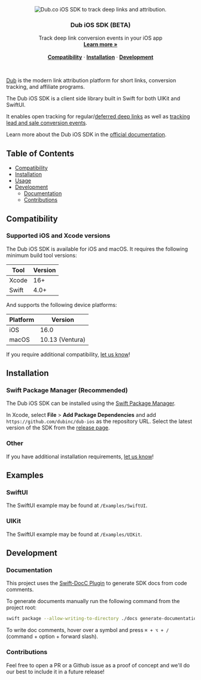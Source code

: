 <div align="center">
  <img src="https://github.com/user-attachments/assets/6b9d2dec-3139-453c-8a2f-cd0bce9a5bf8" alt="Dub.co iOS SDK to track deep links and attribution.">
  <h3>Dub iOS SDK (BETA)</h3>
</div>

<p align="center">
    Track deep link conversion events in your iOS app
    <br />
    <a href="https://dub.co/docs/concepts/deep-links/attribution"><strong>Learn more »</strong></a>
    <br />
    <br />
    <a href="#compatibility"><strong>Compatibility</strong></a> ·
    <a href="#installation"><strong>Installation</strong></a> ·
    <a href="#development"><strong>Development</strong></a>
</p>

<br/>

<!-- Start Summary [summary] -->

[Dub](http://dub.co/) is the modern link attribution platform for short links, conversion tracking, and affiliate programs.

The Dub iOS SDK is a client side library built in Swift for both UIKit and SwiftUI.

It enables open tracking for regular/[deferred deep links](https://dub.co/docs/concepts/deep-links/deferred-deep-linking) as well as [tracking lead and sale conversion events](https://dub.co/docs/concepts/deep-links/attribution).

Learn more about the Dub iOS SDK in the [official documentation](https://dub.co/docs/sdks/client-side-mobile/installation-guides/swift).

<!-- End Summary [summary] -->

<!-- Start Table of Contents [toc] -->

## Table of Contents

<!-- $toc-max-depth=2 -->

- [Compatibility](#compatibility)
- [Installation](#Installation)
- [Usage](#usage)
- [Development](#development)
  - [Documentation](#documentation)
  - [Contributions](#contributions)

<!-- End Table of Contents [toc] -->

## Compatibility

### Supported iOS and Xcode versions

The Dub iOS SDK is available for iOS and macOS. It requires the following minimum build tool versions:

| Tool  | Version |
| ----- | ------- |
| Xcode | 16+     |
| Swift | 4.0+    |

And supports the following device platforms:

| Platform | Version         |
| -------- | --------------- |
| iOS      | 16.0            |
| macOS    | 10.13 (Ventura) |

If you require additional compatibility, [let us know](https://dub.co/contact/support)!

## Installation

### Swift Package Manager (Recommended)

The Dub iOS SDK can be installed using the [Swift Package Manager](https://docs.swift.org/swiftpm/documentation/packagemanagerdocs/).

In Xcode, select **File** > **Add Package Dependencies** and add `https://github.com/dubinc/dub-ios` as the repository URL. Select the latest version of the SDK from the [release page](https://github.com/dubinc/dub-ios/releases).

### Other

If you have additional installation requirements, [let us know](https://dub.co/contact/support)!

## Examples

### SwiftUI

The SwiftUI example may be found at `/Examples/SwiftUI`.

### UIKit

The SwiftUI example may be found at `/Examples/UIKit`.

## Development

### Documentation

This project uses the [Swift-DocC Plugin](https://github.com/apple/swift-docc-plugin) to generate SDK docs from code comments.

To generate documents manually run the following command from the project root:

```bash
swift package --allow-writing-to-directory ./docs generate-documentation --target Dub --output-path ./docs
```

To write doc comments, hover over a symbol and press `⌘ + ⌥ + /` (command + option + forward slash).

### Contributions

Feel free to open a PR or a Github issue as a proof of concept and we'll do our best to include it in a future release!
